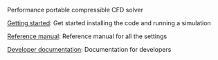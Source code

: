 Performance portable compressible CFD solver

[Getting started](getting_started): Get started installing the code and running a simulation

[Reference manual](reference_manual): Reference manual for all the settings

[Developer documentation](dev_docs): Documentation for developers

